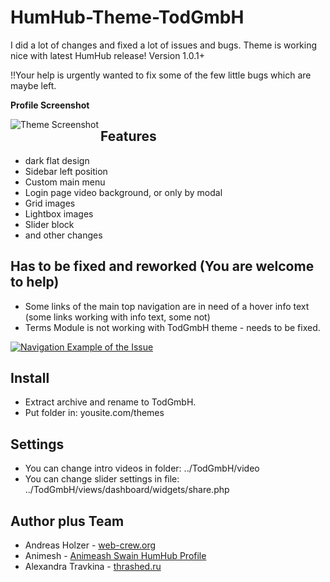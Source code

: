 #  HumHub-Theme-TodGmbH

I did a lot of changes and fixed a lot of issues and bugs. 
Theme is working nice with latest HumHub release! Version 1.0.1+

!!Your help is urgently wanted to fix some of the few little bugs which are maybe left.



**Profile Screenshot**


<a href="http://todgmbh.de">
    <img src="https://github.com/WebCrew/TodGmbH-HumHub-Theme/blob/master/profile.png?raw=true" alt="Theme Screenshot"
         title="HumHub TodGmbH Theme - Profile View" align="left" />
</a>




## Features
- dark flat design
- Sidebar left position
- Custom main menu
- Login page video background, or only by modal
- Grid images
- Lightbox images
- Slider block
- and other changes



## Has to be fixed and reworked (You are welcome to help)

- Some links of the main top navigation are in need of a hover info text (some links working with info text, some not)
- Terms Module is not working with TodGmbH theme - needs to be fixed.


<a href="http://todgmbh.de">
    <img src="https://github.com/WebCrew/TodGmbH-HumHub-Theme/blob/master/navigation.gif?raw=true" alt="Navigation Example of the Issue"
         title="Navigation Example of the Issue" align="center" />
</a>



## Install
- Extract archive and rename to TodGmbH.
- Put folder in: yousite.com/themes



## Settings
- You can change intro videos in folder: ../TodGmbH/video
- You can change slider settings in file: ../TodGmbH/views/dashboard/widgets/share.php



## Author plus Team
- Andreas Holzer - [web-crew.org](http://web-crew.org)
- Animesh - [Animeash Swain HumHub Profile](https://community.humhub.com/u/animesh+swain/)
- Alexandra Travkina - [thrashed.ru](http://thrashed.ru)

